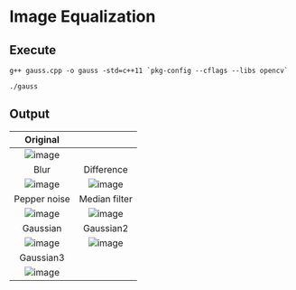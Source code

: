 # Image Equalization

## Execute
```
g++ gauss.cpp -o gauss -std=c++11 `pkg-config --cflags --libs opencv`
```
```
./gauss
```

## Output
| Original   |  | 
| :---:   | :---: |
| ![image](https://github.com/yantong0116/C-Cpp-Learning/assets/51469882/eca4d967-9a00-4f30-a1e9-e43050a542b4) | |
| Blur | Difference |
| ![image](https://github.com/yantong0116/C-Cpp-Learning/assets/51469882/485b02d8-0332-4b13-8332-be94da371102) | ![image](https://github.com/yantong0116/C-Cpp-Learning/assets/51469882/dd33b0d7-197f-455c-a88f-34a3e5699f33) |
| Pepper noise | Median filter |
| ![image](https://github.com/yantong0116/C-Cpp-Learning/assets/51469882/3d7e45bd-6e45-4ad9-9309-838915e952a8) | ![image](https://github.com/yantong0116/C-Cpp-Learning/assets/51469882/bcde6111-c846-408c-93c1-74879ec008ba) |
| Gaussian | Gaussian2 | 
| ![image](https://github.com/yantong0116/C-Cpp-Learning/assets/51469882/2023b7c0-7ca7-4d90-ad3d-24068da59256) | ![image](https://github.com/yantong0116/C-Cpp-Learning/assets/51469882/dd8bea23-a310-47f5-81c3-79a1679d50a3) |
| Gaussian3 | |
| ![image](https://github.com/yantong0116/C-Cpp-Learning/assets/51469882/19d145f9-6941-441f-be8c-9ab1cfd56f8c) | |
